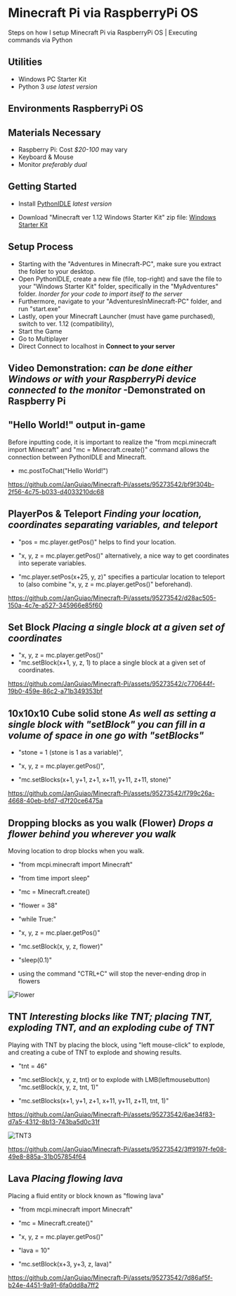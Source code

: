 # Minecraft Pi via RaspberryPi OS

Steps on how I setup Minecraft Pi via RaspberryPi OS | Executing commands via Python 

## Utilities 
- Windows PC Starter Kit
- Python 3 *use latest version* 

## Environments RaspberryPi OS

## Materials Necessary
- Raspberry Pi: Cost *$20-100* may vary
- Keyboard & Mouse
- Monitor *preferably dual*

## Getting Started 

- Install [PythonIDLE](https://www.python.org/downloads) *latest version*

- Download "Minecraft ver 1.12 Windows Starter Kit" zip file: [Windows Starter Kit](https://adventuresinminecraft.github.io/)

## Setup Process 

- Starting with the "Adventures in Minecraft-PC", make sure you extract the folder to your desktop.
- Open PythonIDLE, create a new file (file, top-right) and save the file to your "Windows Starter Kit" folder, specifically in the "MyAdventures" folder. *Inorder for your code to import itself to the server*
- Furthermore, navigate to your "AdventuresInMinecraft-PC" folder, and run "start.exe"
- Lastly, open your Minecraft Launcher (must have game purchased), switch to ver. 1.12 (compatibility),
- Start the Game
- Go to Multiplayer
- Direct Connect to localhost in **Connect to your server** 

## Video Demonstration: *can be done either Windows or with your RaspberryPi device connected to the monitor* -Demonstrated on Raspberry Pi

## "Hello World!" output in-game
Before inputting code, it is important to realize the "from mcpi.minecraft import Minecraft" and "mc = Minecraft.create()" command allows the connection between PythonIDLE and Minecraft.

- mc.postToChat("Hello World!")

https://github.com/JanGuiao/Minecraft-Pi/assets/95273542/bf9f304b-2f56-4c75-b033-d4033210dc68

## PlayerPos & Teleport *Finding your location, coordinates separating variables, and teleport*

- "pos = mc.player.getPos()" helps to find your location.

- "x, y, z = mc.player.getPos()" alternatively, a nice way to get coordinates into seperate variables.

- "mc.player.setPos(x+25, y, z)" specifies a particular location to teleport to (also combine "x, y, z = mc.player.getPos()" beforehand).

https://github.com/JanGuiao/Minecraft-Pi/assets/95273542/d28ac505-150a-4c7e-a527-345966e85f60

## Set Block *Placing a single block at a given set of coordinates* 

- "x, y, z = mc.player.getPos()" 
- "mc.setBlock(x+1, y, z, 1) to place a single block at a given set of coordinates.
  
https://github.com/JanGuiao/Minecraft-Pi/assets/95273542/c770644f-19b0-459e-86c2-a71b349353bf 

## 10x10x10 Cube solid stone *As well as setting a single block with "setBlock" you can fill in a volume of space in one go with "setBlocks"*

- "stone = 1 (stone is 1 as a variable)",

- "x, y, z = mc.player.getPos()",

- "mc.setBlocks(x+1, y+1, z+1, x+11, y+11, z+11, stone)"

https://github.com/JanGuiao/Minecraft-Pi/assets/95273542/f799c26a-4668-40eb-bfd7-d7f20ce6475a

## Dropping blocks as you walk (Flower) *Drops a flower behind you wherever you walk* 
Moving location to drop blocks when you walk.

- "from mcpi.minecraft import Minecraft"

- "from time import sleep"

- "mc = Minecraft.create()

- "flower = 38"

- "while True:"
-  "x, y, z = mc.plaer.getPos()"

- "mc.setBlock(x, y, z, flower)"

- "sleep(0.1)"

- using the command "CTRL+C" will stop the never-ending drop in flowers

![Flower](https://github.com/JanGuiao/Minecraft-Pi/assets/95273542/4d7b9146-b424-44fb-875c-a575e943d04c)


   ## TNT *Interesting blocks like TNT; placing TNT, exploding TNT, and an exploding cube of TNT*
   
Playing with TNT by placing the block, using "left mouse-click" to explode, and creating a cube of TNT to explode and showing results.

- "tnt = 46"

- "mc.setBlock(x, y, z, tnt) or to explode with LMB(leftmousebutton) "mc.setBlock(x, y, z, tnt, 1)"

- "mc.setBlocks(x+1, y+1, z+1, x+11, y+11, z+11, tnt, 1)"
  
https://github.com/JanGuiao/Minecraft-Pi/assets/95273542/6ae34f83-d7a5-4312-8b13-743ba5d0c31f

![TNT3](https://github.com/JanGuiao/Minecraft-Pi/assets/95273542/06f86f59-fe04-4e98-a9e3-9af31e9c4a8b)

https://github.com/JanGuiao/Minecraft-Pi/assets/95273542/3ff9197f-fe08-49e8-885a-31b057854f64



## Lava *Placing flowing lava* 
Placing a fluid entity or block known as "flowing lava"

- "from mcpi.minecraft import Minecraft"

- "mc = Minecraft.create()"

- "x, y, z = mc.player.getPos()"

- "lava = 10"

- "mc.setBlock(x+3, y+3, z, lava)"

https://github.com/JanGuiao/Minecraft-Pi/assets/95273542/7d86af5f-b24e-4451-9a91-6fa0dd8a7ff2



















































